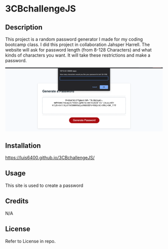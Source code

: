 # 3CBchallengeJS

## Description

This project is a random password generator I made for my coding bootcamp class.
I did this project in collaboration Jahsper Harrell.
The website will ask for password length (from 8-128 Characters) and what kinds of characters you want. It will take these restrictions and make a password.

![image of website](./assets/pic.png)
    

## Installation

https://luis6400.github.io/3CBchallengeJS/

## Usage

This site is used to create a password

## Credits

N/A

## License

Refer to License in repo.